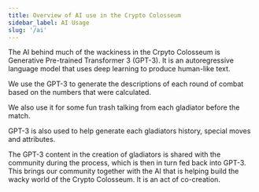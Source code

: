 ```yaml
---
title: Overview of AI use in the Crypto Colosseum
sidebar_label: AI Usage
slug: '/ai'
---
```


The AI behind much of the wackiness in the Crpyto Colosseum is Generative Pre-trained Transformer 3 (GPT-3).  It is an autoregressive language model that uses deep learning to produce human-like text.

We use the GPT-3 to generate the descriptions of each round of combat based on the numbers that were calculated.

We also use it for some fun trash talking from each gladiator before the match.

GPT-3 is also used to help generate each gladiators history, special moves and attributes.

The GPT-3 content in the creation of gladiators is shared with the community during the process, which is then in turn fed back into GPT-3.  This brings our community together with the AI that is helping build the wacky world of the Crypto Colosseum.  It is an act of co-creation.